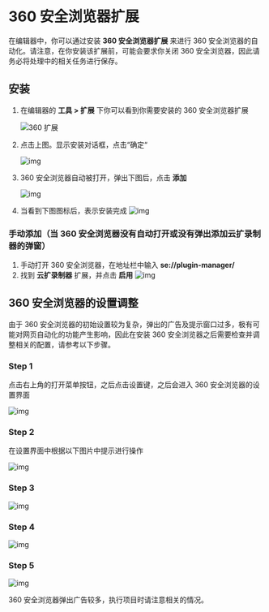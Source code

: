 # 360 安全浏览器扩展

在编辑器中，你可以通过安装 **360 安全浏览器扩展** 来进行 360 安全浏览器的自动化。请注意，在你安装该扩展前，可能会要求你关闭 360 安全浏览器，因此请务必将处理中的相关任务进行保存。

## 安装

1. 在编辑器的 **工具 > 扩展** 下你可以看到你需要安装的 360 安全浏览器扩展

   ![360 扩展](https://docimages.blob.core.chinacloudapi.cn/images/Studio/Market/extensioninpath20201019.png)

2. 点击上图。显示安装对话框，点击“确定“

   ![img](https://docimages.blob.core.chinacloudapi.cn/images/Amanda/Extension/360Dialog.png)

3. 360 安全浏览器自动被打开，弹出下图后，点击 **添加**

    ![img](https://docimages.blob.core.chinacloudapi.cn/images/Amanda/Extension/360AddEncooRecorder%20.png)

4. 当看到下图图标后，表示安装完成
    ![img](https://docimages.blob.core.chinacloudapi.cn/images/Amanda/Extension/360BarWithExtensionIcon.png)

### 手动添加（当 360 安全浏览器没有自动打开或没有弹出添加云扩录制器的弹窗）

1. 手动打开 360 安全浏览器，在地址栏中输入 **se://plugin-manager/**
2. 找到 **云扩录制器** 扩展，并点击 **启用**
    ![img](https://docimages.blob.core.chinacloudapi.cn/images/Amanda/Extension/360EnableManual.png)

## 360 安全浏览器的设置调整

由于 360 安全浏览器的初始设置较为复杂，弹出的广告及提示窗口过多，极有可能对网页自动化的功能产生影响，因此在安装 360 安全浏览器之后需要检查并调整相关的配置，请参考以下步骤。

### Step 1

点击右上角的打开菜单按钮，之后点击设置键，之后会进入 360 安全浏览器的设置界面

![img](https://docimages.blob.core.chinacloudapi.cn/images/Amanda/Extension/1.png)

### Step 2

在设置界面中根据以下图片中提示进行操作

![img](https://docimages.blob.core.chinacloudapi.cn/images/Amanda/Extension/2.png)

### Step 3

![img](https://docimages.blob.core.chinacloudapi.cn/images/Amanda/Extension/3.png)

### Step 4

![img](https://docimages.blob.core.chinacloudapi.cn/images/Amanda/Extension/4.png)

### Step 5

![img](https://docimages.blob.core.chinacloudapi.cn/images/Amanda/Extension/5.png)

360 安全浏览器弹出广告较多，执行项目时请注意相关的情况。

